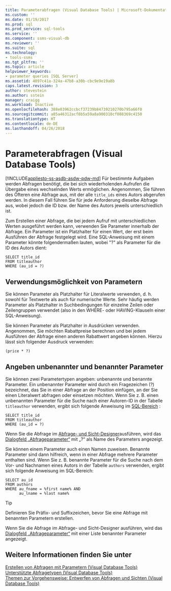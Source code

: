 ```yaml
---
title: Parameterabfragen (Visual Database Tools) | Microsoft-Dokumentation
ms.custom: ''
ms.date: 01/19/2017
ms.prod: sql
ms.prod_service: sql-tools
ms.service: ''
ms.component: ssms-visual-db
ms.reviewer: ''
ms.suite: sql
ms.technology:
- tools-ssms
ms.tgt_pltfrm: ''
ms.topic: article
helpviewer_keywords:
- parameter queries [SQL Server]
ms.assetid: 4897c41a-324a-47b8-a30b-cbc9e9e19a8b
caps.latest.revision: 3
author: stevestein
ms.author: sstein
manager: craigg
ms.workload: Inactive
ms.openlocfilehash: 388e03962ccbcf37239b84739210270b795a66f0
ms.sourcegitcommit: a85a46312acf8b5a59a8a900310cf088369c4150
ms.translationtype: HT
ms.contentlocale: de-DE
ms.lasthandoff: 04/26/2018
---
```

# <a name="parameter-queries-visual-database-tools"></a>Parameterabfragen (Visual Database Tools)
[!INCLUDE[appliesto-ss-asdb-asdw-pdw-md](../../includes/appliesto-ss-asdb-asdw-pdw-md.md)]
Für bestimmte Aufgaben werden Abfragen benötigt, die bei sich wiederholenden Aufrufen die Übergabe eines wechselnden Werts ermöglichen. Angenommen, Sie führen des Öfteren eine Abfrage aus, mit der alle `title_ids` eines Autors abgerufen werden. In diesem Fall führen Sie für jede Anforderung dieselbe Abfrage aus, wobei jedoch die ID bzw. der Name des Autors jeweils unterschiedlich ist.  
  
Zum Erstellen einer Abfrage, die bei jedem Aufruf mit unterschiedlichen Werten ausgeführt werden kann, verwenden Sie Parameter innerhalb der Abfrage. Ein Parameter ist ein Platzhalter für einen Wert, der erst beim Ausführen der Abfrage festgelegt wird. Eine SQL-Anweisung mit einem Parameter könnte folgendermaßen lauten, wobei "?" als Parameter für die ID des Autors dient:  
  
```  
SELECT title_id  
FROM titleauthor  
WHERE (au_id = ?)  
```  
  
## <a name="where-you-can-use-parameters"></a>Verwendungsmöglichkeit von Parametern  
Sie können Parameter als Platzhalter für Literalwerte verwenden, d. h. sowohl für Textwerte als auch für numerische Werte. Sehr häufig werden Parameter als Platzhalter in Suchbedingungen für einzelne Zeilen oder Zeilengruppen verwendet (also in den WHERE- oder HAVING-Klauseln einer SQL-Anweisung).  
  
Sie können Parameter als Platzhalter in Ausdrücken verwenden. Angenommen, Sie möchten Rabattpreise berechnen und bei jedem Ausführen der Abfrage einen anderen Rabattwert angeben können. Hierzu lässt sich folgender Ausdruck verwenden:  
  
```  
(price * ?)  
```  
  
## <a name="specifying-unnamed-and-named-parameters"></a>Angeben unbenannter und benannter Parameter  
Sie können zwei Parametertypen angeben: unbenannte und benannte Parameter. Ein unbenannter Parameter wird durch ein Fragezeichen (?) bezeichnet, das Sie in einer Abfrage an der Position einfügen, an der Sie einen Literalwert abfragen oder einsetzen möchten. Wenn Sie z. B. einen unbenannten Parameter für die Suche nach einer Autoren-ID in der Tabelle `titleauthor` verwenden, ergibt sich folgende Anweisung im [SQL-Bereich](../../ssms/visual-db-tools/sql-pane-visual-database-tools.md) :  
  
```  
SELECT title_id  
FROM titleauthor  
WHERE (au_id = ?)  
```  
  
Wenn Sie die Abfrage im [Abfrage- und Sicht-Designer](../../ssms/visual-db-tools/query-and-view-designer-tools-visual-database-tools.md)ausführen, wird das [Dialogfeld „Abfrageparameter“](../../ssms/visual-db-tools/query-parameters-dialog-box-visual-database-tools.md) mit „?“ als Name des Parameters angezeigt.  
  
Sie können einem Parameter auch einen Namen zuweisen. Benannte Parameter sind dann hilfreich, wenn in einer Abfrage mehrere Parameter enthalten sind. Wenn Sie z. B. benannte Parameter für die Suche nach dem Vor- und Nachnamen eines Autors in der Tabelle `authors` verwenden, ergibt sich folgende Anweisung im SQL-Bereich:  
  
```  
SELECT au_id  
FROM authors  
WHERE au_fname = %first name% AND  
      au_lname = %last name%  
```  
  
> [!TIP]  
> Definieren Sie Präfix- und Suffixzeichen, bevor Sie eine Abfrage mit benannten Parametern erstellen.  
  
Wenn Sie die Abfrage im Abfrage- und Sicht-Designer ausführen, wird das [Dialogfeld „Abfrageparameter“](../../ssms/visual-db-tools/query-parameters-dialog-box-visual-database-tools.md) mit einer Liste benannter Parameter angezeigt.  
  
## <a name="see-also"></a>Weitere Informationen finden Sie unter  
[Erstellen von Abfragen mit Parametern &#40;Visual Database Tools&#41;](../../ssms/visual-db-tools/query-with-parameters-visual-database-tools.md)  
[Unterstützte Abfragetypen &#40;Visual Database Tools&#41;](../../ssms/visual-db-tools/supported-query-types-visual-database-tools.md)  
[Themen zur Vorgehensweise: Entwerfen von Abfragen und Sichten &#40;Visual Database Tools&#41;](../../ssms/visual-db-tools/design-queries-and-views-how-to-topics-visual-database-tools.md)  
  
